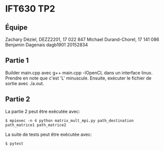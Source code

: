 # IFT630 TP2

## Équipe

Zachary Déziel, DEZZ2201, 17 022 847
Michael Durand-Chorel, 17 141 086
Benjamin Dagenais dagb1901 20152834

## Partie 1

Builder main.cpp avec g++ main.cpp -lOpenCL dans un interface linux. Prendre en note que c'est 'L' minuscule.
Ensuite, exécuter le fichier de sortie avec ./a.out.

## Partie 2

La partie 2 peut être exécutée avec:
```
$ mpiexec -n 4 python matrix_mult_mpi.py path_destination path_matrice1 path_matrice2
```

La suite de tests peut être exécutée avec:
```
$ pytest
```
